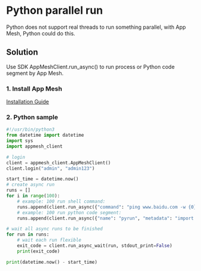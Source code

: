# Python parallel run
Python does not support real threads to run something parallel, with App Mesh, Python could do this.

## Solution
Use SDK AppMeshClient.run_async() to run process or Python code segment by App Mesh.

### 1. Install App Mesh
[Installation Guide](https://app-mesh.readthedocs.io/en/latest/Install.html#native-installation)

### 2. Python sample
```python
#!/usr/bin/python3
from datetime import datetime
import sys
import appmesh_client

# login
client = appmesh_client.AppMeshClient()
client.login("admin", "admin123")

start_time = datetime.now()
# create async run
runs = []
for i in range(100):
    # example: 100 run shell command:
    runs.append(client.run_async({"command": "ping www.baidu.com -w {0}".format(i), "shell": True}, max_time_seconds=8))
    # example: 100 run python code segment:
    runs.append(client.run_async({"name": "pyrun", "metadata": "import time;print({0});time.sleep({0})".format(i)}, max_time_seconds=10))

# wait all async runs to be finished
for run in runs:
    # wait each run flexible
    exit_code = client.run_async_wait(run, stdout_print=False)
    print(exit_code)

print(datetime.now() - start_time)
```
